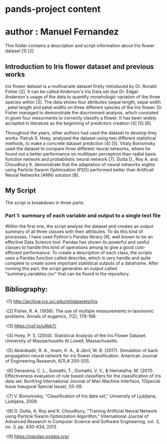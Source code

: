 # pands-project content
# author :  Manuel Fernandez
This folder contains a description and script information about Iris flower dataset [1] [2]

## Introduction to Iris flower dataset and previous works

Iris flower dataset is a multivariate dataset firstly introduced by Dr. Ronald Fisher [2]. It can be called Anderson's Iris Data set due Dr. Edgar Anderson's usage of the data to quantify morphologic variation of the three species within [3]. The data shows four attributes (sepal length, sepal width , petal length and petal width) on three different species of the Iris flower. Dr Fisher managed to demonstrate the discriminant analysis, which consisted in given four mesurments to correctly classify a flower. It has been widely accepted in literature as the beginning of predictors creation [4] [5] [6].

Throughout the years, other authors had used the dataset to develop they works. Patryk S. Hoey, analysed the dataset using two different statistical methods, to make a concrete dataset prediction [4] [5]. Vitaly Borovinsky used the dataset to compare three different neural networks, where he found out a better performance on multilayer perceptron than radial basis function network and probabilistic neural network [7]. Dutta D., Roy A. and Choudhury K. demonstrate that the adaptation of neural networks wights using Particle Swarm Optimization (PSO) performed better than Artificail Neural Networks (ANN) solution [8].

## My Script

The script is breakdown in three parts:

### Part 1: summary of each variable and output to a single text file

Within the first one, the script analyse the dataset and creates an output summary of all three classes with their attributes. To do this kind of processes, I have used Python's Pandas library [9], well known to be an effective Data Science tool. Pandas has shown its powerful and useful classes to handle this kind of operations among to give a good cost-efficient performance. To create a description of each class, the scripts uses a Pandas function called describe, which is very handle and quite complete to create some important statistical outputs of a dataframe. After running this part, the script generates an output called "summary_variables.csv" that can be found in the repository.


## Bibliography:

-[1] http://archive.ics.uci.edu/ml/datasets/Iris

-[2] Fisher, R. A. (1936). The use of multiple measurements in taxonomic problems. Annals of eugenics, 7(2), 179-188.

-[3] https://osf.io/u4kb7/

-[4] Hoey, P. S. (2004). Statistical Analysis of the Iris Flower Dataset. University of Massachusetts At Lowell, Massachusetts.

-[5] Abdulkadir, R. A., Imam, K. A., & Jibril, M. B. (2017). Simulation of back propagation neural network for iris flower classification. American Journal of Engineering Research,  6(1),# 200-205.

-[6] Devasena, C. L., Sumathi, T., Gomathi, V. V., & Hemalatha, M. (2011). Effectiveness evaluation of rule based classifiers for the classification of iris data set. Bonfring International Journal of Man Machine Interface, 1(Special Issue Inaugural Special Issue), 05-09.

-[7] V. Borovinskiy, "Classification of Iris data set," University of Ljubljana, Ljubljana, 2009.

-[8] D. Dutta, A. Roy and K. Choudhury, "Training Artificial Neural Network using Particle Swarm Optimization Algorithm," International Journal of Advanced Research in Computer Science and Software Engineering, vol. 3, no. 3, pp. 430-434, 2013

-[9] https://pandas.pydata.org/
